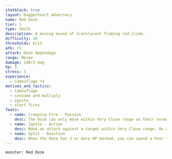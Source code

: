 ```yaml
---
statblock: true
layout: Daggerheart Adversary
name: Red Ooze
tier: 1
type: Skulk
description: A moving mound of translucent flaming red slime.
difficulty: 10
thresholds: 6/11
atk: +1
attack: Ooze Appendage
range: Melee
damage: 1d8+3 mag
hp: 5
stress: 3
experience:
  - Camouflage +3
motives_and_tactics:
  - Camouflage
  - consume and multiply
  - ignite
  - start fires
feats:
  - name: Creeping Fire - Passive
    desc: The Ooze can only move within Very Close range as their normal movement. They light any flammable object they touch on fire.
  - name: Ignite - Action
    desc: Make an attack against a target within Very Close range. On a success, the target takes 1d8 magic damage and is ignited until they’re extinguished with a successful Finesse Roll (14). While ignited, the target takes 1d4 magic damage when they make an action roll.
  - name: Split - Reaction
    desc: When the Ooze has 3 or more HP marked, you can spend a Fear to split them into two Tiny Red Oozes (with no marked HP or Stress). Immediately spotlight both of them.
---
```


```statblock
monster: Red Ooze
```